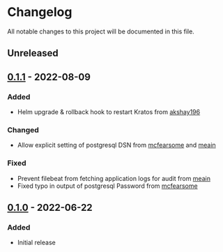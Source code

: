 # Changelog

All notable changes to this project will be documented in this file.

## Unreleased

## [0.1.1] - 2022-08-09
### Added
- Helm upgrade & rollback hook to restart Kratos from [akshay196](https://github.com/akshay196)
### Changed
- Allow explicit setting of postgresql DSN from [mcfearsome](https://github.com/mcfearsome) and [meain](https://github.com/meain)

### Fixed
- Prevent filebeat from fetching application logs for audit from [meain](https://github.com/meain)
- Fixed typo in output of postgresql Password from [mcfearsome](https://github.com/mcfearsome)

## [0.1.0] - 2022-06-22
### Added
- Initial release

[Unreleased]: https://github.com/paralus/helm-charts/compare/v0.1.0...HEAD
[0.1.0]: https://github.com/paralus/helm-charts/releases/tag/ztka-0.1.0
[0.1.1]: https://github.com/paralus/helm-charts/releases/tag/ztka-0.1.1
